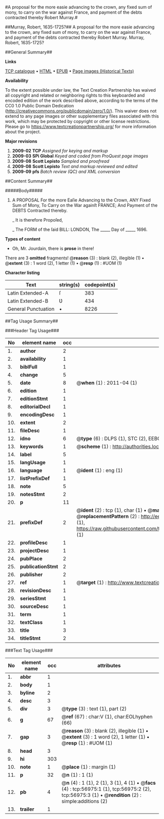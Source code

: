 #A proposal for the more easie advancing to the crown, any fixed sum of mony, to carry on the war against France, and payment of the debts contracted thereby Robert Murray.#

##Murray, Robert, 1635-1725?##
A proposal for the more easie advancing to the crown, any fixed sum of mony, to carry on the war against France, and payment of the debts contracted thereby Robert Murray.
Murray, Robert, 1635-1725?

##General Summary##

**Links**

[TCP catalogue](http://www.ota.ox.ac.uk/tcp/)  • 
[HTML](http://tei.it.ox.ac.uk/tcp/Texts-HTML/free/A51/A51633.html)  • 
[EPUB](http://tei.it.ox.ac.uk/tcp/Texts-EPUB/free/A51/A51633.epub) • 
[Page images (Historical Texts)](https://historicaltexts.jisc.ac.uk/eebo-12246905e)

**Availability**

To the extent possible under law, the Text Creation Partnership has waived all copyright and related or neighboring rights to this keyboarded and encoded edition of the work described above, according to the terms of the CC0 1.0 Public Domain Dedication (http://creativecommons.org/publicdomain/zero/1.0/). This waiver does not extend to any page images or other supplementary files associated with this work, which may be protected by copyright or other license restrictions. Please go to https://www.textcreationpartnership.org/ for more information about the project.

**Major revisions**

1. __2009-02__ __TCP__ *Assigned for keying and markup*
1. __2009-03__ __SPi Global__ *Keyed and coded from ProQuest page images*
1. __2009-08__ __Scott Lepisto__ *Sampled and proofread*
1. __2009-08__ __Scott Lepisto__ *Text and markup reviewed and edited*
1. __2009-09__ __pfs__ *Batch review (QC) and XML conversion*

##Content Summary##

#####Body#####

1. A PROPOSAL For the more Eaſie Advancing to the Crown, ANY Fixed Sum of Mony, To Carry on the War againſt FRANCE; And Payment of the DEBTS Contracted thereby.

    _ It is therefore Propoſed,

    _ The FORM of the ſaid BILL: LONDON, The  _____  Day of  _____  1696.

**Types of content**

  * Oh, Mr. Jourdain, there is **prose** in there!

There are 3 **omitted** fragments! 
 @__reason__ (3) : blank (2), illegible (1)  •  @__extent__ (3) : 1 word (2), 1 letter (1)  •  @__resp__ (1) : #UOM (1)

**Character listing**


|Text|string(s)|codepoint(s)|
|---|---|---|
|Latin Extended-A|ſ|383|
|Latin Extended-B|Ʋ|434|
|General Punctuation|•|8226|

##Tag Usage Summary##

###Header Tag Usage###

|No|element name|occ|attributes|
|---|---|---|---|
|1.|__author__|2||
|2.|__availability__|1||
|3.|__biblFull__|1||
|4.|__change__|5||
|5.|__date__|8| @__when__ (1) : 2011-04 (1)|
|6.|__edition__|1||
|7.|__editionStmt__|1||
|8.|__editorialDecl__|1||
|9.|__encodingDesc__|1||
|10.|__extent__|2||
|11.|__fileDesc__|1||
|12.|__idno__|6| @__type__ (6) : DLPS (1), STC (2), EEBO-CITATION (1), OCLC (1), VID (1)|
|13.|__keywords__|1| @__scheme__ (1) : http://authorities.loc.gov/ (1)|
|14.|__label__|5||
|15.|__langUsage__|1||
|16.|__language__|1| @__ident__ (1) : eng (1)|
|17.|__listPrefixDef__|1||
|18.|__note__|5||
|19.|__notesStmt__|2||
|20.|__p__|11||
|21.|__prefixDef__|2| @__ident__ (2) : tcp (1), char (1)  •  @__matchPattern__ (2) : ([0-9\-]+):([0-9IVX]+) (1), (.+) (1)  •  @__replacementPattern__ (2) : http://eebo.chadwyck.com/downloadtiff?vid=$1&page=$2 (1), https://raw.githubusercontent.com/textcreationpartnership/Texts/master/tcpchars.xml#$1 (1)|
|22.|__profileDesc__|1||
|23.|__projectDesc__|1||
|24.|__pubPlace__|2||
|25.|__publicationStmt__|2||
|26.|__publisher__|2||
|27.|__ref__|1| @__target__ (1) : http://www.textcreationpartnership.org/docs/. (1)|
|28.|__revisionDesc__|1||
|29.|__seriesStmt__|1||
|30.|__sourceDesc__|1||
|31.|__term__|1||
|32.|__textClass__|1||
|33.|__title__|3||
|34.|__titleStmt__|2||


###Text Tag Usage###

|No|element name|occ|attributes|
|---|---|---|---|
|1.|__abbr__|1||
|2.|__body__|1||
|3.|__byline__|2||
|4.|__desc__|3||
|5.|__div__|3| @__type__ (3) : text (1), part (2)|
|6.|__g__|67| @__ref__ (67) : char:V (1), char:EOLhyphen (66)|
|7.|__gap__|3| @__reason__ (3) : blank (2), illegible (1)  •  @__extent__ (3) : 1 word (2), 1 letter (1)  •  @__resp__ (1) : #UOM (1)|
|8.|__head__|3||
|9.|__hi__|303||
|10.|__note__|1| @__place__ (1) : margin (1)|
|11.|__p__|32| @__n__ (1) : 1 (1)|
|12.|__pb__|4| @__n__ (4) : 1 (1), 2 (1), 3 (1), 4 (1)  •  @__facs__ (4) : tcp:56975:1 (1), tcp:56975:2 (2), tcp:56975:3 (1)  •  @__rendition__ (2) : simple:additions (2)|
|13.|__trailer__|1||
